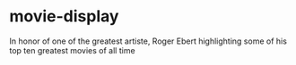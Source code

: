 # movie-display
In honor of one of the greatest artiste, Roger Ebert highlighting some of his top ten greatest movies of all time
